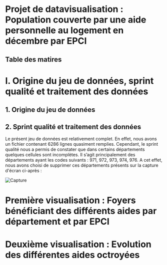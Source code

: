 # Projet de datavisualisation : Population couverte par une aide personnelle au logement en décembre par EPCI


## Table des matires
###





#

# I. Origine du jeu de données, sprint qualité et traitement des données

## 1. Origine du jeu de données


## 2. Sprint qualité et traitement des données

Le présent jeu de données est relativement complet. En effet, nous avons un fichier contenant 6286 lignes quasiment remplies. Cependant, le sprint qualité nous a permis de constater que dans certains départements quelques cellules sont incomplètes. Il s’agit principalement des départements ayant les codes suivants : 971, 972, 973, 974, 976.
A cet effet, nous avons choisi de supprimer ces départements présents sur la capture d'écran ci-après :

![Capture](https://user-images.githubusercontent.com/121296617/212470166-63dc9659-68cb-456a-8115-05bad399538f.png)



# Première visualisation : Foyers bénéficiant des différents aides par département et par EPCI





# Deuxième visualisation : Evolution des différentes aides octroyées
